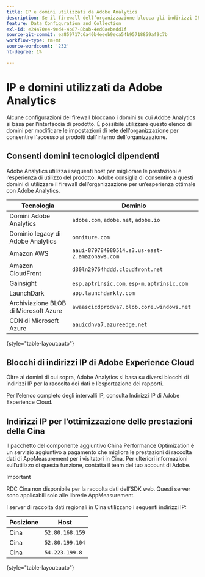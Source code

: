 ```yaml
---
title: IP e domini utilizzati da Adobe Analytics
description: Se il firewall dell’organizzazione blocca gli indirizzi IP provenienti da Adobe, utilizza questo elenco per aggiornare le impostazioni del firewall.
feature: Data Configuration and Collection
exl-id: e24a70e4-9ed4-4b87-8bab-4ed0aebedd1f
source-git-commit: ea859717c6a40b4eeeb9eca54b95718859af9c7b
workflow-type: tm+mt
source-wordcount: '232'
ht-degree: 1%

---
```


# IP e domini utilizzati da Adobe Analytics

Alcune configurazioni del firewall bloccano i domini su cui Adobe Analytics si basa per l’interfaccia di prodotto. È possibile utilizzare questo elenco di domini per modificare le impostazioni di rete dell&#39;organizzazione per consentire l&#39;accesso ai prodotti dall&#39;interno dell&#39;organizzazione.

## Consenti domini tecnologici dipendenti

Adobe Analytics utilizza i seguenti host per migliorare le prestazioni e l’esperienza di utilizzo del prodotto. Adobe consiglia di consentire a questi domini di utilizzare il firewall dell’organizzazione per un’esperienza ottimale con Adobe Analytics.

| Tecnologia | Dominio |
| --- | --- |
| Domini Adobe Analytics | `adobe.com`, `adobe.net`, `adobe.io` |
| Dominio legacy di Adobe Analytics | `omniture.com` |
| Amazon AWS | `aaui-879784980514.s3.us-east-2.amazonaws.com` |
| Amazon CloudFront | `d30ln29764hddd.cloudfront.net` |
| Gainsight | `esp.aptrinsic.com`, `esp-m.aptrinsic.com` |
| LaunchDark | `app.launchdarkly.com` |
| Archiviazione BLOB di Microsoft Azure | `awaascicdprodva7.blob.core.windows.net` |
| CDN di Microsoft Azure | `aauicdnva7.azureedge.net` |

{style="table-layout:auto"}

## Blocchi di indirizzi IP di Adobe Experience Cloud

Oltre ai domini di cui sopra, Adobe Analytics si basa su diversi blocchi di indirizzi IP per la raccolta dei dati e l’esportazione dei rapporti.

Per l’elenco completo degli intervalli IP, consulta Indirizzi IP di Adobe Experience Cloud.

## Indirizzi IP per l’ottimizzazione delle prestazioni della Cina

Il pacchetto del componente aggiuntivo China Performance Optimization è un servizio aggiuntivo a pagamento che migliora le prestazioni di raccolta dati di AppMeasurement per i visitatori in Cina. Per ulteriori informazioni sull’utilizzo di questa funzione, contatta il team del tuo account di Adobe.

>[!IMPORTANT]
>
>RDC Cina non disponibile per la raccolta dati dell’SDK web. Questi server sono applicabili solo alle librerie AppMeasurement.

I server di raccolta dati regionali in Cina utilizzano i seguenti indirizzi IP:

| Posizione | Host |
| --- | --- |
| Cina | `52.80.168.159` |
| Cina | `52.80.199.104` |
| Cina | `54.223.199.8` |

{style="table-layout:auto"}
